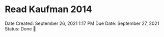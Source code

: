 # Read Kaufman 2014

Date Created: September 26, 2021 1:17 PM
Due Date: September 27, 2021
Status: Done 🙌